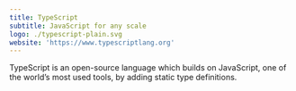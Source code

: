 ```yaml
---
title: TypeScript
subtitle: JavaScript for any scale
logo: ./typescript-plain.svg
website: 'https://www.typescriptlang.org'
---
```


TypeScript is an open-source language which builds on JavaScript, one of the world’s most used tools, by adding static type definitions.
